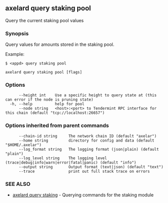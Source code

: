 ## axelard query staking pool

Query the current staking pool values

### Synopsis

Query values for amounts stored in the staking pool.

Example:

```
$ <appd> query staking pool
```

```
axelard query staking pool [flags]
```

### Options

```
      --height int    Use a specific height to query state at (this can error if the node is pruning state)
  -h, --help          help for pool
      --node string   <host>:<port> to Tendermint RPC interface for this chain (default "tcp://localhost:26657")
```

### Options inherited from parent commands

```
      --chain-id string     The network chain ID (default "axelar")
      --home string         directory for config and data (default "$HOME/.axelar")
      --log_format string   The logging format (json|plain) (default "plain")
      --log_level string    The logging level (trace|debug|info|warn|error|fatal|panic) (default "info")
      --output string       Output format (text|json) (default "text")
      --trace               print out full stack trace on errors
```

### SEE ALSO

- [axelard query staking](/cli-docs/v0_27_0/axelard_query_staking) - Querying commands for the staking module
